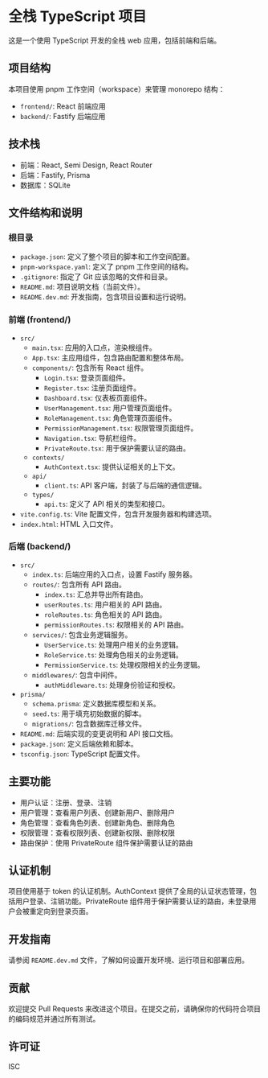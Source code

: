 # 全栈 TypeScript 项目

这是一个使用 TypeScript 开发的全栈 web 应用，包括前端和后端。

## 项目结构

本项目使用 pnpm 工作空间（workspace）来管理 monorepo 结构：

- `frontend/`: React 前端应用
- `backend/`: Fastify 后端应用

## 技术栈

- 前端：React, Semi Design, React Router
- 后端：Fastify, Prisma
- 数据库：SQLite

## 文件结构和说明

### 根目录

- `package.json`: 定义了整个项目的脚本和工作空间配置。
- `pnpm-workspace.yaml`: 定义了 pnpm 工作空间的结构。
- `.gitignore`: 指定了 Git 应该忽略的文件和目录。
- `README.md`: 项目说明文档（当前文件）。
- `README.dev.md`: 开发指南，包含项目设置和运行说明。

### 前端 (frontend/)

- `src/`
  - `main.tsx`: 应用的入口点，渲染根组件。
  - `App.tsx`: 主应用组件，包含路由配置和整体布局。
  - `components/`: 包含所有 React 组件。
    - `Login.tsx`: 登录页面组件。
    - `Register.tsx`: 注册页面组件。
    - `Dashboard.tsx`: 仪表板页面组件。
    - `UserManagement.tsx`: 用户管理页面组件。
    - `RoleManagement.tsx`: 角色管理页面组件。
    - `PermissionManagement.tsx`: 权限管理页面组件。
    - `Navigation.tsx`: 导航栏组件。
    - `PrivateRoute.tsx`: 用于保护需要认证的路由。
  - `contexts/`
    - `AuthContext.tsx`: 提供认证相关的上下文。
  - `api/`
    - `client.ts`: API 客户端，封装了与后端的通信逻辑。
  - `types/`
    - `api.ts`: 定义了 API 相关的类型和接口。
- `vite.config.ts`: Vite 配置文件，包含开发服务器和构建选项。
- `index.html`: HTML 入口文件。

### 后端 (backend/)

- `src/`
  - `index.ts`: 后端应用的入口点，设置 Fastify 服务器。
  - `routes/`: 包含所有 API 路由。
    - `index.ts`: 汇总并导出所有路由。
    - `userRoutes.ts`: 用户相关的 API 路由。
    - `roleRoutes.ts`: 角色相关的 API 路由。
    - `permissionRoutes.ts`: 权限相关的 API 路由。
  - `services/`: 包含业务逻辑服务。
    - `UserService.ts`: 处理用户相关的业务逻辑。
    - `RoleService.ts`: 处理角色相关的业务逻辑。
    - `PermissionService.ts`: 处理权限相关的业务逻辑。
  - `middlewares/`: 包含中间件。
    - `authMiddleware.ts`: 处理身份验证和授权。
- `prisma/`
  - `schema.prisma`: 定义数据库模型和关系。
  - `seed.ts`: 用于填充初始数据的脚本。
  - `migrations/`: 包含数据库迁移文件。
- `README.md`: 后端实现的变更说明和 API 接口文档。
- `package.json`: 定义后端依赖和脚本。
- `tsconfig.json`: TypeScript 配置文件。

## 主要功能

- 用户认证：注册、登录、注销
- 用户管理：查看用户列表、创建新用户、删除用户
- 角色管理：查看角色列表、创建新角色、删除角色
- 权限管理：查看权限列表、创建新权限、删除权限
- 路由保护：使用 PrivateRoute 组件保护需要认证的路由

## 认证机制

项目使用基于 token 的认证机制。AuthContext 提供了全局的认证状态管理，包括用户登录、注销功能。PrivateRoute 组件用于保护需要认证的路由，未登录用户会被重定向到登录页面。

## 开发指南

请参阅 `README.dev.md` 文件，了解如何设置开发环境、运行项目和部署应用。

## 贡献

欢迎提交 Pull Requests 来改进这个项目。在提交之前，请确保你的代码符合项目的编码规范并通过所有测试。

## 许可证

ISC
